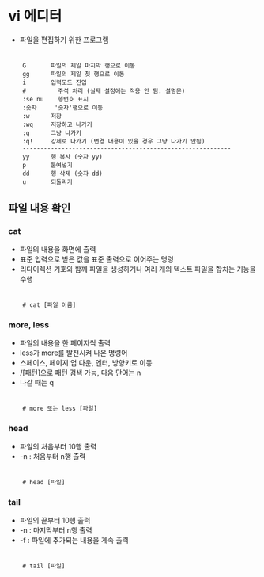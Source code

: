 # vi 에디터

- 파일을 편집하기 위한 프로그램

######

        G	    파일의 제일 마지막 행으로 이동
        gg	    파일의 제일 첫 행으로 이동
        i	    입력모드 진입
        #         주석 처리 (실제 설정에는 적용 안 됨. 설명문)
        :se nu    행번호 표시
        :숫자     '숫자'행으로 이동
        :w	    저장
        :wq	    저장하고 나가기
        :q	    그냥 나가기
        :q!	    강제로 나가기 (변경 내용이 있을 경우 그냥 나가기 안됨)
        -----------------------------------------------------------
        yy	    행 복사 (숫자 yy)
        p	    붙여넣기
        dd 	    행 삭제 (숫자 dd)
        u	    되돌리기

## 파일 내용 확인

### cat

- 파일의 내용을 화면에 출력
- 표준 입력으로 받은 값을 표준 출력으로 이어주는 명령
- 리다이렉션 기호와 함께 파일을 생성하거나 여러 개의 텍스트 파일을 합치는 기능을 수행

######

        # cat [파일 이름]

### more, less

- 파일의 내용을 한 페이지씩 출력
- less가 more를 발전시켜 나온 명령어
- 스페이스, 페이지 업 다운, 엔터, 방향키로 이동
- /[패턴]으로 패턴 검색 가능, 다음 단어는 n
- 나갈 때는 q

######

        # more 또는 less [파일]

### head

- 파일의 처음부터 10행 출력
- -n : 처음부터 n행 출력

######

        # head [파일]

### tail

- 파일의 끝부터 10행 출력
- -n : 마지막부터 n행 출력
- -f : 파일에 추가되는 내용을 계속 출력

######

        # tail [파일]
